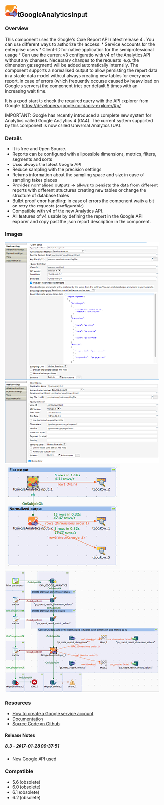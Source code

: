 ## <img src='./logo.jpg' width='40' height='40'>tGoogleAnalyticsInput

### Overview
This component uses the Google's Core Report API (latest release 4).
You can use different ways to authorize the access:
    * Service Accounts for the enterprise users
    * Client-ID for native application for the semiprofessional usage
    * Can use the current v3 configuratio with v4 of the Analytics API without any changes. Necessary changes to the requests (e.g. the dimension ga:segment) will be added automatically internally. 
The component supports a normalised output to allow persisting the report data in a stable data model without always creating new tables for every new report.
In case of errors (which frequently occurse caused by heavy load on Google's servers) the component tries per default 5 times with an increasing wait time.

It is a good start to check the required query with the API explorer from Google: https://developers.google.com/apis-explorer/#p/

IMPORTANT:
Google has recently introduced a complete new system for Analytics called Google Analytics 4 (GA4). The current system supported by this component is now called Universal Analytics (UA).
### Details
* It is free and Open Source.
* Reports can be configured with all possible dimensions, metrics, filters, segments and sorts
* Uses always the latest Google API
* Reduce sampling with the precision settings
* Returns information about the sampling space and size in case of sampling takes places
* Provides normalised outputs -> allows to persists the data from different reports with different structures creating new tables or change the structure of database tables
* Bullet proof error handling: in case of errors the component waits a bit an retry the requests (configurable)
* Compatible with v4 of the new Analytics API.
* All features of v4 usable by defining the report in the Google API explorer and copy past the json report description in the component.
### Images
<a href='./screenshots/v_8.3__4.jpg'><img src='./screenshots/v_8.3__4.jpg' ></a>
<a href='./screenshots/v_8.3__3.jpg'><img src='./screenshots/v_8.3__3.jpg' ></a>
<a href='./screenshots/v_8.3__2.jpg'><img src='./screenshots/v_8.3__2.jpg' ></a>
<a href='./screenshots/v_8.3__1.jpg'><img src='./screenshots/v_8.3__1.jpg' ></a>


### Resources
 * <a href=http://jan-lolling.de/talend/howtos/google_service_account/create-a-google-service-account.html>How to create a Google service account</a>
 * <a href=http://jan-lolling.de/talend/components/help/tGoogleAnalyticsInput.pdf>Documentation</a>
 * <a href=https://github.com/jlolling/talendcomp_tGoogleAnalyticsInput>Source Code on Github</a>

#### Release Notes

##### 8.3 - 2017-01-28 09:37:51
* New Google API used
### Compatible
 -  5.6 (obsolete)
 -   6.0 (obsolete)
 -   6.1 (obsolete)
 -   6.2 (obsolete)